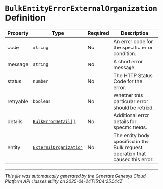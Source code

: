 # `BulkEntityErrorExternalOrganization` Definition

| Property | Type | Required | Description |
|----------|------|----------|-------------|
| code | `string` | No | An error code for the specific error condition. |
| message | `string` | No | A short error message. |
| status | `number` | No | The HTTP Status Code for the error. |
| retryable | `boolean` | No | Whether this particular error should be retried. |
| details | [`BulkErrorDetail[]`](bulkerrordetail-definition.md) | No | Additional error details for specific fields. |
| entity | [`ExternalOrganization`](externalorganization-definition.md) | No | The entity body specified in the Bulk request operation that caused this error. |

---

*This file was automatically generated by the Generate Genesys Cloud Platform API classes utility on 2025-04-24T15:04:25.544Z*